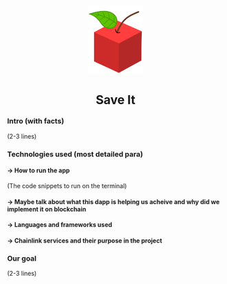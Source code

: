 <p align="center">
  <img src="./img/logo.png" width="130" /> <h1 align="center"> Save It </h1>
</p>

### Intro (with facts)
(2-3 lines)

### Technologies used (most detailed para)
#### -> How to run the app
(The code snippets to run on the terminal)
#### -> Maybe talk about what this dapp is helping us acheive and why did we implement it on blockchain
#### -> Languages and frameworks used
#### -> Chainlink services and their purpose in the project

### Our goal
(2-3 lines)

